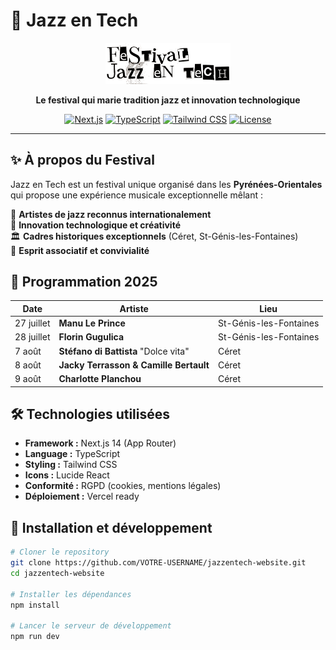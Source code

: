 # 🎷 Jazz en Tech

<div align="center">
  <img src="public/images/logo-jazz-en-tech.png" alt="Jazz en Tech Logo" width="200"/>
  
  **Le festival qui marie tradition jazz et innovation technologique**
  
  [![Next.js](https://img.shields.io/badge/Next.js-14-black?style=flat-square&logo=next.js)](https://nextjs.org/)
  [![TypeScript](https://img.shields.io/badge/TypeScript-5-blue?style=flat-square&logo=typescript)](https://www.typescriptlang.org/)
  [![Tailwind CSS](https://img.shields.io/badge/Tailwind-CSS-38B2AC?style=flat-square&logo=tailwind-css)](https://tailwindcss.com/)
  [![License](https://img.shields.io/badge/License-MIT-green?style=flat-square)](LICENSE)
</div>

---

## ✨ À propos du Festival

Jazz en Tech est un festival unique organisé dans les **Pyrénées-Orientales** qui propose une expérience musicale exceptionnelle mêlant :

🎵 **Artistes de jazz reconnus internationalement**  
🚀 **Innovation technologique et créativité**  
🏛️ **Cadres historiques exceptionnels** (Céret, St-Génis-les-Fontaines)  
🤝 **Esprit associatif et convivialité**

## 🎯 Programmation 2025

| Date | Artiste | Lieu |
|------|---------|------|
| 27 juillet | **Manu Le Prince** | St-Génis-les-Fontaines |
| 28 juillet | **Florin Gugulica** | St-Génis-les-Fontaines |
| 7 août | **Stéfano di Battista** "Dolce vita" | Céret |
| 8 août | **Jacky Terrasson & Camille Bertault** | Céret |
| 9 août | **Charlotte Planchou** | Céret |

## 🛠️ Technologies utilisées

- **Framework :** Next.js 14 (App Router)
- **Language :** TypeScript
- **Styling :** Tailwind CSS
- **Icons :** Lucide React
- **Conformité :** RGPD (cookies, mentions légales)
- **Déploiement :** Vercel ready

## 🚀 Installation et développement

```bash
# Cloner le repository
git clone https://github.com/VOTRE-USERNAME/jazzentech-website.git
cd jazzentech-website

# Installer les dépendances
npm install

# Lancer le serveur de développement
npm run dev